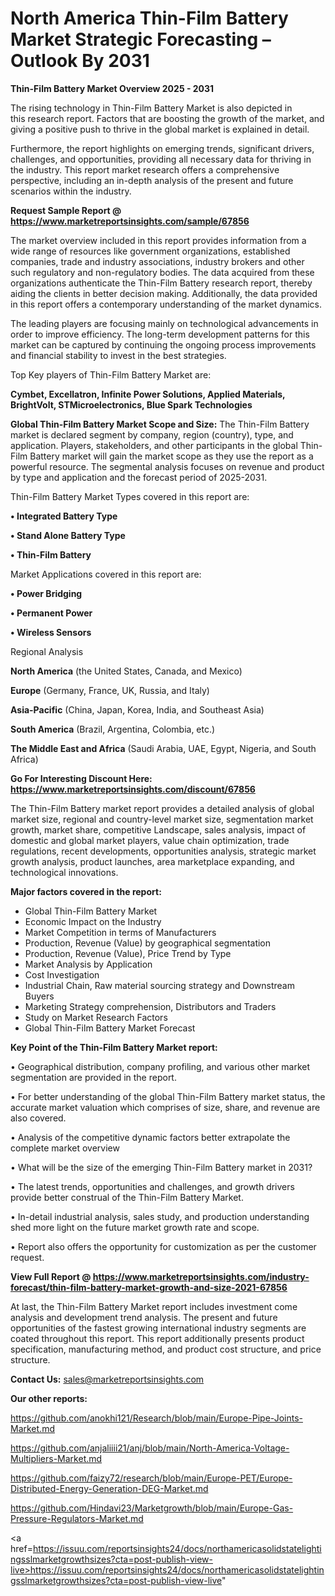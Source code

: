 # North America Thin-Film Battery Market Strategic Forecasting – Outlook By 2031

<Strong> Thin-Film Battery Market Overview 2025 - 2031</strong>

The rising technology in Thin-Film Battery Market is also depicted in this research report. Factors that are boosting the growth of the market, and giving a positive push to thrive in the global market is explained in detail.

Furthermore, the report highlights on emerging trends, significant drivers, challenges, and opportunities, providing all necessary data for thriving in the industry. This report market research offers a comprehensive perspective, including an in-depth analysis of the present and future scenarios within the industry.

<strong>Request Sample Report @ <a href=https://www.marketreportsinsights.com/sample/67856>https://www.marketreportsinsights.com/sample/67856</a></strong>

The market overview included in this report provides information from a wide range of resources like government organizations, established companies, trade and industry associations, industry brokers and other such regulatory and non-regulatory bodies. The data acquired from these organizations authenticate the Thin-Film Battery research report, thereby aiding the clients in better decision making. Additionally, the data provided in this report offers a contemporary understanding of the market dynamics.

The leading players are focusing mainly on technological advancements in order to improve efficiency. The long-term development patterns for this market can be captured by continuing the ongoing process improvements and financial stability to invest in the best strategies.

Top Key players of Thin-Film Battery Market are:

<strong>Cymbet, Excellatron, Infinite Power Solutions, Applied Materials, BrightVolt, STMicroelectronics, Blue Spark Technologies</strong>

<strong><b>Global Thin-Film Battery Market Scope and Size:</b></strong>
The Thin-Film Battery market is declared segment by company, region (country), type, and application. Players, stakeholders, and other participants in the global Thin-Film Battery market will gain the market scope as they use the report as a powerful resource. The segmental analysis focuses on revenue and product by type and application and the forecast period of 2025-2031.

Thin-Film Battery Market Types covered in this report are:

<strong>• Integrated Battery Type

• Stand Alone Battery Type

• Thin-Film Battery</strong>

Market Applications covered in this report are:

<strong>• Power Bridging

• Permanent Power

• Wireless Sensors</strong> 

Regional Analysis

<strong>North America</strong> (the United States, Canada, and Mexico)

<strong>Europe</strong> (Germany, France, UK, Russia, and Italy)

<strong>Asia-Pacific</strong> (China, Japan, Korea, India, and Southeast Asia)

<strong>South America</strong> (Brazil, Argentina, Colombia, etc.)

<strong>The Middle East and Africa</strong> (Saudi Arabia, UAE, Egypt, Nigeria, and South Africa)

<strong>Go For Interesting Discount Here: <a href=https://www.marketreportsinsights.com/discount/67856>https://www.marketreportsinsights.com/discount/67856</a></strong>

The Thin-Film Battery market report provides a detailed analysis of global market size, regional and country-level market size, segmentation market growth, market share, competitive Landscape, sales analysis, impact of domestic and global market players, value chain optimization, trade regulations, recent developments, opportunities analysis, strategic market growth analysis, product launches, area marketplace expanding, and technological innovations.

<strong><b>Major factors covered in the report:</b></strong>
<ul>
  <li>Global Thin-Film Battery Market </li>
  <li>Economic Impact on the Industry</li>
  <li>Market Competition in terms of Manufacturers</li>
  <li>Production, Revenue (Value) by geographical segmentation</li>
  <li>Production, Revenue (Value), Price Trend by Type</li>
  <li>Market Analysis by Application</li>
  <li>Cost Investigation</li>
  <li>Industrial Chain, Raw material sourcing strategy and Downstream Buyers</li>
  <li>Marketing Strategy comprehension, Distributors and Traders</li>
  <li>Study on Market Research Factors</li>
  <li>Global Thin-Film Battery Market Forecast</li>
</ul>

<strong><b>Key Point of the Thin-Film Battery Market report:</b></strong>

• Geographical distribution, company profiling, and various other market segmentation are provided in the report.

• For better understanding of the global Thin-Film Battery market status, the accurate market valuation which comprises of size, share, and revenue are also covered.

• Analysis of the competitive dynamic factors better extrapolate the complete market overview

• What will be the size of the emerging Thin-Film Battery market in 2031?

• The latest trends, opportunities and challenges, and growth drivers provide better construal of the Thin-Film Battery Market.

• In-detail industrial analysis, sales study, and production understanding shed more light on the future market growth rate and scope.

• Report also offers the opportunity for customization as per the customer request.

<strong><b>View Full Report @ <a href=https://www.marketreportsinsights.com/industry-forecast/thin-film-battery-market-growth-and-size-2021-67856>https://www.marketreportsinsights.com/industry-forecast/thin-film-battery-market-growth-and-size-2021-67856</a></b></strong>


At last, the Thin-Film Battery Market report includes investment come analysis and development trend analysis. The present and future opportunities of the fastest growing international industry segments are coated throughout this report. This report additionally presents product specification, manufacturing method, and product cost structure, and price structure.

<strong>Contact Us:</strong>
sales@marketreportsinsights.com

<strong>Our other reports:</strong>

<a href=https://github.com/anokhi121/Research/blob/main/Europe-Pipe-Joints-Market.md>https://github.com/anokhi121/Research/blob/main/Europe-Pipe-Joints-Market.md</a>

<a href=https://github.com/anjaliiii21/anj/blob/main/North-America-Voltage-Multipliers-Market.md>https://github.com/anjaliiii21/anj/blob/main/North-America-Voltage-Multipliers-Market.md</a>

<a href=https://github.com/faizy72/research/blob/main/Europe-PET/Europe-Distributed-Energy-Generation-DEG-Market.md>https://github.com/faizy72/research/blob/main/Europe-PET/Europe-Distributed-Energy-Generation-DEG-Market.md</a>

<a href=https://github.com/Hindavi23/Marketgrowth/blob/main/Europe-Gas-Pressure-Regulators-Market.md>https://github.com/Hindavi23/Marketgrowth/blob/main/Europe-Gas-Pressure-Regulators-Market.md</a>

<a href=https://issuu.com/reportsinsights24/docs/northamericasolidstatelightingsslmarketgrowthsizes?cta=post-publish-view-live>https://issuu.com/reportsinsights24/docs/northamericasolidstatelightingsslmarketgrowthsizes?cta=post-publish-view-live</a>"

